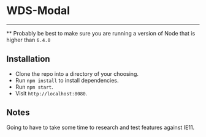 # WDS-Modal
---

** Probably be best to make sure you are running a version of Node that is higher than `6.4.0`

## Installation
* Clone the repo into a directory of your choosing.
* Run `npm install` to install dependencies.
* Run `npm start`.
* Visit `http://localhost:8080`.

## Notes
Going to have to take some time to research and test features against IE11.